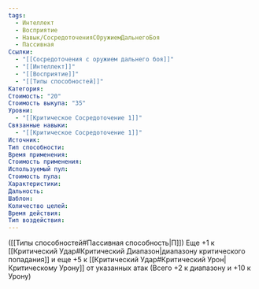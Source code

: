 ```yaml
---
tags:
  - Интеллект
  - Восприятие
  - Навык/СосредоточенияСОружиемДальнегоБоя
  - Пассивная
Ссылки:
  - "[[Сосредоточения с оружием дальнего боя]]"
  - "[[Интеллект]]"
  - "[[Восприятие]]"
  - "[[Типы способностей]]"
Категория: 
Стоимость: "20"
Стоимость выкупа: "35"
Уровни:
  - "[[Критическое Сосредоточение 1]]"
Связанные навыки:
  - "[[Критическое Сосредоточение 1]]"
Источник:
Тип способности:
Время применения:
Стоимость применения:
Используемый пул:
Стоимость пула:
Характеристики:
Дальность:
Шаблон:
Количество целей:
Время действия:
Тип воздействия:
---
```

([[Типы способностей#Пассивная способность|П]]) Еще +1 к [[Критический Удар#Критический Диапазон|диапазону критического попадания]] и еще +5 к [[Критический Удар#Критический Урон|Критическому Урону]] от указанных атак (Всего +2 к диапазону и +10 к Урону)